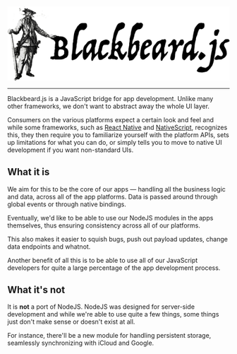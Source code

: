 <center>
    <img src="images/logo@1x.png" srcset="images/logo@2x.png 2x">
</center>

---

Blackbeard.js is a JavaScript bridge for app development. Unlike many other frameworks, we don't want to abstract away the whole UI layer.

Consumers on the various platforms expect a certain look and feel and while some frameworks, such as [React Native] and [NativeScript], recognizes this, they then require you to familiarize yourself with the platform APIs, sets up limitations for what you can do, or simply tells you to move to native UI development if you want non-standard UIs.

## What it is
We aim for this to be the core of our apps &mdash; handling all the business logic and data, across all of the app platforms. Data is passed around through global events or through native bindings.

Eventually, we'd like to be able to use our NodeJS modules in the apps themselves, thus ensuring consistency across all of our platforms.

This also makes it easier to squish bugs, push out payload updates, change data endpoints and whatnot.

Another benefit of all this is to be able to use all of our JavaScript developers for quite a large percentage of the app development process.

## What it's not
It is **not** a port of NodeJS. NodeJS was designed for server-side development and while we're able to use quite a few things, some things just don't make sense or doesn't exist at all.

For instance, there'll be a new module for handling persistent storage, seamlessly synchronizing with iCloud and Google.

[React Native]: https://facebook.github.io/react-native/
[NativeScript]: https://www.nativescript.org
